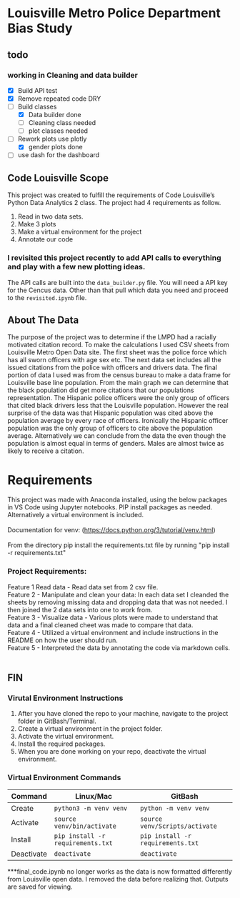 <h1> Louisville Metro Police Department Bias Study </h1>

## todo 

### working in Cleaning and data builder 

- [x] Build API test 
- [x] Remove repeated code DRY 
- [ ] Build classes 
  - [x] Data builder done 
  - [ ] Cleaning class needed 
  - [ ] plot classes needed 
- [ ] Rework plots use plotly
  - [x] gender plots done   
- [ ] use dash for the dashboard

<h2>Code Louisville Scope </h2>
This project was created to fulfill the requirements of Code Louisville’s Python Data Analytics 2 class. The project had 4 requirements as follow. 
<ol>
<li> Read in two data sets. </li>
<li> Make 3 plots </li>
<li> Make a virtual environment for the project </li>
<li> Annotate our code </li>
</ol>

### I revisited this project recently to add API calls to everything and play with a few new plotting ideas.

The API calls are built into the `data_builder.py` file. You will need a API key for the Cencus data. Other than that pull which data you need and proceed to the `revisited.ipynb` file. 

<h2> About The Data </h2>
The purpose of the project was to determine if the LMPD had a racially motivated citation record. To make the calculations I used CSV sheets from Louisville Metro Open Data site. The first sheet was the police force which has all sworn officers with age sex etc. The next data set includes all the issued citations from the police with officers and drivers data. The final portion of data I used was from the census bureau to make a data frame for Louisville base line population. From the main graph we can determine that the black population did get more citations that our populations representation. The Hispanic police officers were the only group of officers that cited black drivers less that the Louisville population. However the real surprise of the data was that Hispanic population was cited above the population average by every race of officers. Ironically the Hispanic officer population was the only group of officers to cite above the population average. Alternatively we can conclude from the data the even though the population is almost equal in terms of genders. Males are almost twice as likely to receive a citation. 

<h1> Requirements </h1>

This project was made with Anaconda installed, using the below packages in VS Code using Jupyter notebooks. PIP install packages as needed. Alternatively a virtual environment is included. 
<br>
<br>
Documentation for venv: (https://docs.python.org/3/tutorial/venv.html)
<br>
<br>
From the directory pip install the requirements.txt file by running "pip install -r requirements.txt"

<h3>Project Requirements:</h3>
Feature 1 Read data - Read data set from 2 csv file. 
<br>
Feature 2 - Manipulate and clean your data: In each data set I cleanded the sheets by removing missing data and dropping data that was not needed. I then joined the 2 data sets into one to work from. 
<br>
Feature 3 - Visualize data - Various plots were made to understand that data and a final cleaned cheet was made to compare that data. 
<br>
Feature 4 - Utilized a virtual environment and include instructions in the README on how the user should run.
<br>
Feature 5 - Interpreted the data by annotating the code via markdown cells.
<br>
<br>
<h2> FIN </h2>

###  Virutal Environment Instructions

1. After you have cloned the repo to your machine, navigate to the project 
folder in GitBash/Terminal.
1. Create a virtual environment in the project folder. 
1. Activate the virtual environment.
1. Install the required packages. 
1. When you are done working on your repo, deactivate the virtual environment.

### Virtual Environment Commands
| Command | Linux/Mac | GitBash |
| ------- | --------- | ------- |
| Create | `python3 -m venv venv` | `python -m venv venv` |
| Activate | `source venv/bin/activate` | `source venv/Scripts/activate` |
| Install | `pip install -r requirements.txt` | `pip install -r requirements.txt` |
| Deactivate | `deactivate` | `deactivate` |

***final_code.ipynb no longer works as the data is now formatted differently from Louisville open data. I removed the data before realizing that. Outputs are saved for viewing. 

<!-- ## ARCGIS pip install Instructions 

1. `pip install --upgrade pip setuptools wheel`
1. `pip install "keyring>=19,<=21.8.*"`
1. `pip install --use-pep517 arcgis==1.8.5.post3`

In most recent build I have removed need for arcgis all together. Just run `data_builder.py` -->